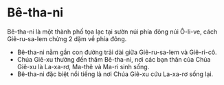 # Bê-tha-ni

Bê-tha-ni là một thành phố tọa lạc tại sườn núi phía đông núi Ô-li-ve, cách Giê-ru-sa-lem chừng 2 dặm về phía đông.
- Bê-tha-ni nằm gần con đường trải dài giữa Giê-ru-sa-lem và Giê-ri-cô.
- Chúa Giê-xu thường đến thăm Bê-tha-ni, nơi các bạn thân của Chúa Giê-xu là La-xa-rơ, Ma-thê và Ma-ri sinh sống.  
- Bê-tha-ni đặc biệt nổi tiếng là nơi Chúa Giê-xu cứu La-xa-rơ sống lại.

